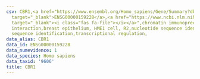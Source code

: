 ```yaml
---
csv: CBR1,<a href="https://www.ensembl.org/Homo_sapiens/Gene/Summary?db=core;g=ENSG00000159228"
  target="_blank">ENSG00000159228</a>,<a href="https://www.ncbi.nlm.nih.gov/pubmed/22863008"
  target="_blank"><i class="fas fa-file"></i></a>",chromatin immunoprecipitation assay,direct
  interaction,breast epithelium, HME1 cell, R2,nucleotide sequence identification,nucleotide
  sequence identification,transcriptional regulation,
data_alias: CBR1
data_id: ENSG00000159228
data_numevidence: 1
data_species: Homo sapiens
data_taxid: '9606'
title: CBR1
---
```

